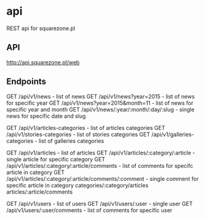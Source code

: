 # api
REST api for squarezone.pl

## API

http://api.squarezone.pl/web


## Endpoints

GET /api/v1/news - list of news
GET /api/v1/news?year=2015 - list of news for specific year
GET /api/v1/news?year=2015&month=11 - list of news for specific year and month
GET /api/v1/news/:year/:month/:day/:slug - single news for specific date and slug

GET /api/v1/articles-categories - list of articles categories
GET /api/v1/stories-categories - list of stories categories
GET /api/v1/galleries-categories - list of galleries categories

GET /api/v1/articles - list of articles
GET /api/v1/articles/:category/:article - single article for specific category
GET /api/v1/articles/:category/:article/comments - list of comments for specifc article in category
GET /api/v1/articles/:category/:article/comments/:comment - single comment for specific article in category
categories/:category/articles
articles/:article/comments

GET /api/v1/users - list of users
GET /api/v1/users/:user - single user
GET /api/v1/users/:user/comments - list of comments for specific user

